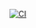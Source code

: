 [![CI](https://github.com/23f2005057/bonus-q4/actions/workflows/ci.yml/badge.svg)](https://github.com/23f2005057/bonus-q4/actions/workflows/ci.yml)
